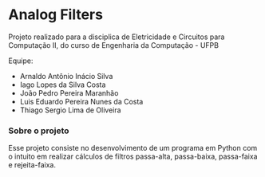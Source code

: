 # Analog Filters

Projeto realizado para a disciplica de Eletricidade e Circuitos para Computação II, do curso de Engenharia da Computação - UFPB

Equipe:
- Arnaldo Antônio Inácio Silva
- Iago Lopes da Silva Costa
- João Pedro Pereira Maranhão
- Luis Eduardo Pereira Nunes da Costa
- Thiago Sergio Lima de Oliveira

### Sobre o projeto

Esse projeto consiste no desenvolvimento de um programa em Python com o intuito em realizar cálculos de filtros passa-alta, passa-baixa, passa-faixa e rejeita-faixa.

